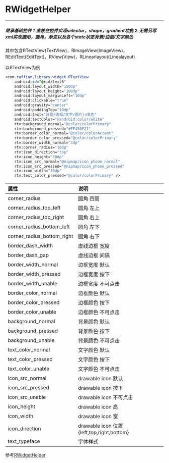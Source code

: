 # RWidgetHelper

---

##### 继承基础控件 1.直接在控件实现selector，shape，gradient功能 2.无需另写xml实现圆形，圆角，渐变以及各个state状态背景/边框/文字颜色

其中包含RTextView\(TextView\)，RImageView\(ImageView\)，REditText\(EditText\)，RView\(View\)，RLinearlayout\(Linealayout\)

以RTextView为例

```css
<com.ruffian.library.widget.RTextView
    android:id="@+id/text6"
    android:layout_width="150dp"
    android:layout_height="100dp"
    android:layout_marginLeft="10dp"
    android:clickable="true"
    android:gravity="center"
    android:paddingTop="10dp"
    android:text="背景/边框/文字/图片\n变色"
    android:textColor="@android:color/white"
    rtv:background_normal="@color/colorPrimary"
    rtv:background_pressed="#FF450F21"
    rtv:border_color_normal="@color/colorAccent"
    rtv:border_color_pressed="@color/colorPrimary"
    rtv:border_width_normal="3dp"
    rtv:corner_radius="10dp"
    rtv:icon_direction="top"
    rtv:icon_height="30dp"
    rtv:icon_src_normal="@mipmap/icon_phone_normal"
    rtv:icon_src_pressed="@mipmap/icon_phone_pressed"
    rtv:icon_width="30dp"
    rtv:text_color_pressed="@color/colorPrimary" />
```

| 属性 | 说明 |
| :--- | :--- |
| corner\_radius | 圆角 四周 |
| corner\_radius\_top\_left | 圆角 左上 |
| corner\_radius\_top\_right | 圆角 右上 |
| corner\_radius\_bottom\_left | 圆角 左下 |
| corner\_radius\_bottom\_right | 圆角 右下 |
| border\_dash\_width | 虚线边框 宽度 |
| border\_dash\_gap | 虚线边框 间隔 |
| border\_width\_normal | 边框宽度 默认 |
| border\_width\_pressed | 边框宽度 按下 |
| border\_width\_unable | 边框宽度 不可点击 |
| border\_color\_normal | 边框颜色 默认 |
| border\_color\_pressed | 边框颜色 按下 |
| border\_color\_unable | 边框颜色 不可点击 |
| background\_normal | 背景颜色 默认 |
| background\_pressed | 背景颜色 按下 |
| background\_unable | 背景颜色 不可点击 |
| text\_color\_normal | 文字颜色 默认 |
| text\_color\_pressed | 文字颜色 按下 |
| text\_color\_unable | 文字颜色 不可点击 |
| icon\_src\_normal | drawable icon 默认 |
| icon\_src\_pressed | drawable icon 按下 |
| icon\_src\_unable | drawable icon 不可点击 |
| icon\_height | drawable icon 高 |
| icon\_width | drawable icon 宽 |
| icon\_direction | drawable icon 位置{left,top,right,bottom} |
| text\_typeface | 字体样式 |

参考[RWidgetHelper](https://github.com/RuffianZhong/RWidgetHelper)

